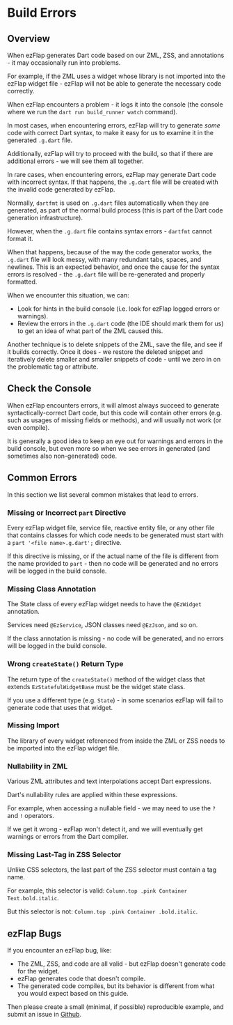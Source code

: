 
# Build Errors
## Overview
When ezFlap generates Dart code based on our ZML, ZSS, and annotations - it may occasionally run into problems.

For example, if the ZML uses a widget whose library is not imported into the ezFlap widget file - ezFlap will not be
able to generate the necessary code correctly.

When ezFlap encounters a problem - it logs it into the console (the console where we run the `dart run build_runner watch`
command).

In most cases, when encountering errors, ezFlap will try to generate *some* code with correct Dart syntax, to make it
easy for us to examine it in the generated `.g.dart` file.

Additionally, ezFlap will try to proceed with the build, so that if there are additional errors - we will see them all
together.

In rare cases, when encountering errors, ezFlap may generate Dart code with incorrect syntax. If that happens, the
`.g.dart` file will be created with the invalid code generated by ezFlap.

Normally, `dartfmt` is used on `.g.dart` files automatically when they are generated, as part of the normal build
process (this is part of the Dart code generation infrastructure).

However, when the `.g.dart` file contains syntax errors - `dartfmt` cannot format it.

When that happens, because of the way the code generator works, the `.g.dart` file will look messy, with many
redundant tabs, spaces, and newlines. This is an expected behavior, and once the cause for the syntax errors is
resolved - the `.g.dart` file will be re-generated and properly formatted.

When we encounter this situation, we can:
 * Look for hints in the build console (i.e. look for ezFlap logged errors or warnings).
 * Review the errors in the `.g.dart` code (the IDE should mark them for us) to get an idea of what part of the ZML
   caused this.

Another technique is to delete snippets of the ZML, save the file, and see if it builds correctly. Once it does - we
restore the deleted snippet and iteratively delete smaller and smaller snippets of code - until we zero in on the
problematic tag or attribute.


## Check the Console
When ezFlap encounters errors, it will almost always succeed to generate syntactically-correct Dart code, but this code
will contain other errors (e.g. such as usages of missing fields or methods), and will usually not work (or even
compile).

It is generally a good idea to keep an eye out for warnings and errors in the build console, but even more so when we
see errors in generated (and sometimes also non-generated) code.


## Common Errors
In this section we list several common mistakes that lead to errors.


### Missing or Incorrect `part` Directive
Every ezFlap widget file, service file, reactive entity file, or any other file that contains classes for which code
needs to be generated must start with a `part '<file name>.g.dart';` directive.

If this directive is missing, or if the actual name of the file is different from the name provided to `part` - then
no code will be generated and no errors will be logged in the build console.


### Missing Class Annotation
The State class of every ezFlap widget needs to have the `@EzWidget` annotation.

Services need `@EzService`, JSON classes need `@EzJson`, and so on.

If the class annotation is missing - no code will be generated, and no errors will be logged in the build console.


### Wrong `createState()` Return Type
The return type of the `createState()` method of the widget class that extends `EzStatefulWidgetBase` must be the
widget state class.

If you use a different type (e.g. `State`) - in some scenarios ezFlap will fail to generate code that uses that widget.


### Missing Import
The library of every widget referenced from inside the ZML or ZSS needs to be imported into the ezFlap widget file.


### Nullability in ZML
Various ZML attributes and text interpolations accept Dart expressions.

Dart's nullability rules are applied within these expressions.

For example, when accessing a nullable field - we may need to use the `?` and `!` operators.

If we get it wrong - ezFlap won't detect it, and we will eventually get warnings or errors from the Dart compiler.


### Missing Last-Tag in ZSS Selector
Unlike CSS selectors, the last part of the ZSS selector must contain a tag name.

For example, this selector is valid: `Column.top .pink Container Text.bold.italic`.

But this selector is not: `Column.top .pink Container .bold.italic`.


## ezFlap Bugs
If you encounter an ezFlap bug, like:
 * The ZML, ZSS, and code are all valid - but ezFlap doesn't generate code for the widget.
 * ezFlap generates code that doesn't compile.
 * The generated code compiles, but its behavior is different from what you would expect based on this guide.

Then please create a small (minimal, if possible) reproducible example, and submit an issue in [Github](https://github.com/ozlao/ezflap).
